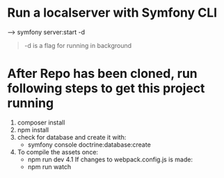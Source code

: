 # Run a localserver with Symfony CLI 
--> symfony server:start -d 
> -d is a flag for running in background

# After Repo has been cloned, run following steps to get this project running
1. composer install
2. npm install 
3. check for database and create it with: 
    - symfony console doctrine:database:create
4. To compile the assets once:
    - npm run dev
4.1 If changes to webpack.config.js is made:
    - npm run watch 